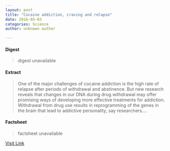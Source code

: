 ```yaml
---
layout: post
title: "Cocaine addiction, craving and relapse"
date: 2016-05-03
categories: Science
author: unknown author

---
```



#### Digest
>digest unavailable

#### Extract
>One of the major challenges of cocaine addiction is the high rate of relapse after periods of withdrawal and abstinence. But new research reveals that changes in our DNA during drug withdrawal may offer promising ways of developing more effective treatments for addiction. Withdrawal from drug use results in reprogramming of the genes in the brain that lead to addictive personality, say researchers....

#### Factsheet
>factsheet unavailable

[Visit Link](http://feeds.sciencedaily.com/~r/sciencedaily/~3/Zw357mCXRu4/150526215039.htm)


